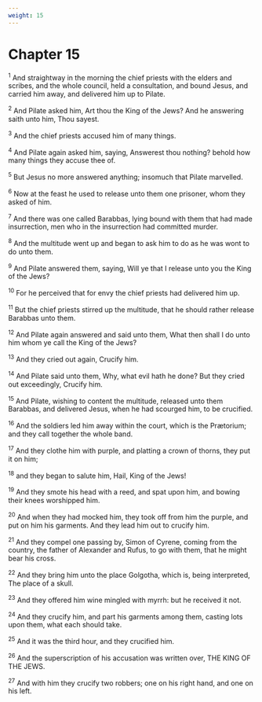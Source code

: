 ```yaml
---
weight: 15
---
```


# Chapter 15

<sup>1</sup> And straightway in the morning the chief priests with the elders and scribes, and the whole council, held a consultation, and bound Jesus, and carried him away, and delivered him up to Pilate. 

<sup>2</sup> And Pilate asked him, Art thou the King of the Jews? And he answering saith unto him, Thou sayest. 

<sup>3</sup> And the chief priests accused him of many things. 

<sup>4</sup> And Pilate again asked him, saying, Answerest thou nothing? behold how many things they accuse thee of. 

<sup>5</sup> But Jesus no more answered anything; insomuch that Pilate marvelled. 

<sup>6</sup> Now at the feast he used to release unto them one prisoner, whom they asked of him. 

<sup>7</sup> And there was one called Barabbas, lying bound with them that had made insurrection, men who in the insurrection had committed murder. 

<sup>8</sup> And the multitude went up and began to ask him to do as he was wont to do unto them. 

<sup>9</sup> And Pilate answered them, saying, Will ye that I release unto you the King of the Jews? 

<sup>10</sup> For he perceived that for envy the chief priests had delivered him up. 

<sup>11</sup> But the chief priests stirred up the multitude, that he should rather release Barabbas unto them. 

<sup>12</sup> And Pilate again answered and said unto them, What then shall I do unto him whom ye call the King of the Jews? 

<sup>13</sup> And they cried out again, Crucify him. 

<sup>14</sup> And Pilate said unto them, Why, what evil hath he done? But they cried out exceedingly, Crucify him. 

<sup>15</sup> And Pilate, wishing to content the multitude, released unto them Barabbas, and delivered Jesus, when he had scourged him, to be crucified. 

<sup>16</sup> And the soldiers led him away within the court, which is the Prætorium; and they call together the whole band. 

<sup>17</sup> And they clothe him with purple, and platting a crown of thorns, they put it on him; 

<sup>18</sup> and they began to salute him, Hail, King of the Jews! 

<sup>19</sup> And they smote his head with a reed, and spat upon him, and bowing their knees worshipped him. 

<sup>20</sup> And when they had mocked him, they took off from him the purple, and put on him his garments. And they lead him out to crucify him. 

<sup>21</sup> And they compel one passing by, Simon of Cyrene, coming from the country, the father of Alexander and Rufus, to go with them, that he might bear his cross. 

<sup>22</sup> And they bring him unto the place Golgotha, which is, being interpreted, The place of a skull. 

<sup>23</sup> And they offered him wine mingled with myrrh: but he received it not. 

<sup>24</sup> And they crucify him, and part his garments among them, casting lots upon them, what each should take. 

<sup>25</sup> And it was the third hour, and they crucified him. 

<sup>26</sup> And the superscription of his accusation was written over, THE KING OF THE JEWS. 

<sup>27</sup> And with him they crucify two robbers; one on his right hand, and one on his left. 


